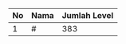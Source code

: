 | No | Nama            | Jumlah Level |
|----|-----------------|--------------|
| 1  | #    |    383        |
